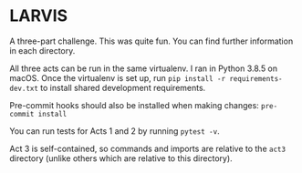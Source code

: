 # LARVIS

A three-part challenge. This was quite fun. You can find further information in each directory.

All three acts can be run in the same virtualenv. I ran in Python 3.8.5 on macOS.
Once the virtualenv is set up, run `pip install -r requirements-dev.txt` to install shared development requirements.

Pre-commit hooks should also be installed when making changes: `pre-commit install`

You can run tests for Acts 1 and 2 by running `pytest -v`.

Act 3 is self-contained, so commands and imports are relative to the `act3` directory (unlike others which are relative to this directory).
